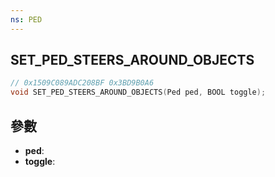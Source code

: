 ```yaml
---
ns: PED
---
```

## SET_PED_STEERS_AROUND_OBJECTS

```c
// 0x1509C089ADC208BF 0x3BD9B0A6
void SET_PED_STEERS_AROUND_OBJECTS(Ped ped, BOOL toggle);
```


## 參數
* **ped**: 
* **toggle**: 

